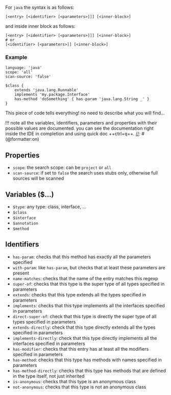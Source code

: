 For `java` the syntax is as follows:

```AdvancedSearch
[<entry> [<identifier> [<parameters>]]] [<inner-block>] 
```

and inside inner block as follows:

```AdvancedSearch
[<entry> [<identifier> [<parameters>]]] [<inner-block>]
# or
[<identifier> [<parameters>]] [<inner-block>]
```

### Example

```AdvancedSearch
language: 'java'
scope: 'all'
scan-source: 'false'

$class {
    extends 'java.lang.Runnable'
    implements 'my.package.Interface'
    has-method 'doSomething' { has-param 'java.lang.String _' }
}
```

This piece of code tells everything! no need to describe what you will find...

[//]: # (@formatter:off)
!!! note
    all the variables, identifiers, parameters and properties with their possible values are documented.
    you can see the documentation right inside the IDE in completion and using quick doc ++ctrl+q++.
[//]: # (@formatter:on)

## Properties

* `scope`: the search scope: can be `project` or `all`
* `scan-source`: if set to `false` the search uses stubs only, otherwise full sources will be scanned

## Variables ($...)

* `$type`: any type: class, interface, ...
* `$class`
* `$interface`
* `$annotation`
* `$method`

## Identifiers

* `has-param`: checks that this method has exactly all the parameters specified
* `with-param`: like `has-param`, but checks that at least these parameters are present
* `name-matches`: checks that the name of the entry matches this regexp
* `super-of`: checks that this type is the super type of all types specified in parameters
* `extends`: checks that this type extends all the types specified in parameters
* `implements`: checks that this type implements all the interfaces specified in parameters
* `direct-super-of`: check that this type is directly the super type of all types specified in parameters
* `extends-directly`: check that this type directly extends all the types specified in parameters
* `implements-directly`: check that this type directly implements all the interfaces specified in parameters
* `has-modifier`: checks that this entry has at least all the modifiers specified in parameters
* `has-method`: checks that this type has methods with names specified in parameters
* `has-method-directly`: checks that this type has methods that are defined in the type itself, not just inherited
* `is-anonymous`: checks that this type is an anonymous class
* `not-anonymous`: checks that this type is not an anonymous class

